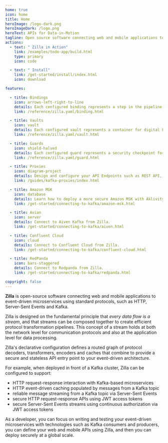 ```yaml
---
home: true
icon: home
title: Home
heroImage: /logo-dark.png
heroImageDark: /logo.png
heroText: APIs for Data-in-Motion
tagline: Open source software connecting web and mobile applications to event-driven microservices using standard protocols, such as HTTP, Server-Sent Events and Kafka.
actions:
  - text: " Zilla in Action"
    link: /examples/todo-app/build.html
    type: primary
    icon: code

  - text: " Install"
    link: /get-started/install/index.html
    icon: download

features:

  - title: Bindings
    icon: arrows-left-right-to-line
    details: Each configured binding represents a step in the pipeline as data streams are decoded, translated or encoded according to a specific protocol type.
    link: /reference/zilla.yaml/binding.html

  - title: Vaults
    icon: vault
    details: Each configured vault represents a container for digital keys and certificates based on a specific implementation type.
    link: /reference/zilla.yaml/vault.html

  - title: Guards
    icon: shield-halved
    details: Each configured guard represents a security checkpoint for one or more bindings based on a specific implementation type.
    link: /reference/zilla.yaml/guard.html

  - title: Proxies
    icon: diagram-project
    details: Design and configure your API Endpoints such as REST API, SSE and more.
    link: /guides/kafka-proxies/index.html

  - title: Amazon MSK
    icon: database
    details: Learn how to deploy a more secure Amazon MSK with Aklivity Public MSK Proxy.
    link: /get-started/connecting-to-kafka/amazon-msk.html

  - title: Avian
    icon: server
    details: Connect to Aiven Kafka from Zilla.
    link: /get-started/connecting-to-kafka/aiven.html

  - title: Confluent Cloud
    icon: cloud
    details: Connect to Confluent Cloud from Zilla.
    link: /get-started/connecting-to-kafka/confluent-cloud.html

  - title: RedPanda
    icon: bars-staggered
    details: Connect to Redpanda from Zilla.
    link: /get-started/connecting-to-kafka/redpanda.html

copyright: false
---
```



**Zilla** is open-source software connecting web and mobile applications to event-driven microservices using standard protocols, such as HTTP, Server-Sent Events and Kafka.

Zilla is designed on the fundamental principle that _every data flow is a stream_, and that streams can be composed together to create efficient protocol transformation pipelines. This concept of a stream holds at both the network level for communication protocols and also at the application level for data processing.

Zilla's declarative configuration defines a routed graph of protocol decoders, transformers, encoders and caches that combine to provide a secure and stateless API entry point to your event-driven architecture.

For example, when deployed in front of a Kafka cluster, Zilla can be configured to support:

* HTTP request-response interaction with Kafka-based microservices
* HTTP event-driven caching populated by messages from a Kafka topic
* reliable message streaming from a Kafka topic via Server-Sent Events
* secure HTTP request-response APIs using JWT access tokens
* secure Server-Sent Events streams using continuous authorization via JWT access tokens

As a developer, you can focus on writing and testing your event-driven microservices with technologies such as Kafka consumers and producers, you can define your web and mobile APIs using Zilla, and then you can deploy securely at a global scale.
